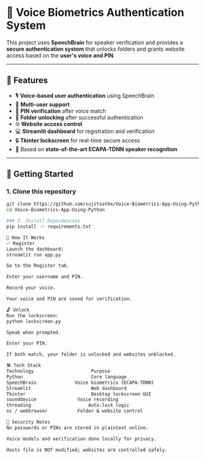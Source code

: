 # 🔐 Voice Biometrics Authentication System

This project uses **SpeechBrain** for speaker verification and provides a **secure authentication system** that unlocks folders and grants website access based on the **user's voice and PIN**.

---

## 🎯 Features

- 🎙️ **Voice-based user authentication** using SpeechBrain
- 👥 **Multi-user support**
- 🔐 **PIN verification** after voice match
- 📁 **Folder unlocking** after successful authentication
- 🌐 **Website access control**
- 💻 **Streamlit dashboard** for registration and verification
- 🔒 **Tkinter lockscreen** for real-time secure access
- 🧠 Based on **state-of-the-art ECAPA-TDNN speaker recognition**

---

## 🚀 Getting Started

### 1. Clone this repository

```bash
git clone https://github.com/sujitsathe/Voice-Biometrics-App-Using-Python.git
cd Voice-Biometrics-App-Using-Python

### 2. Install Dependencies
pip install -r requirements.txt

🧪 How It Works
✅ Register
Launch the dashboard:
streamlit run app.py

Go to the Register tab.

Enter your username and PIN.

Record your voice.

Your voice and PIN are saved for verification.

🔓 Unlock
Run the lockscreen:
python lockscreen.py

Speak when prompted.

Enter your PIN.

If both match, your folder is unlocked and websites unblocked.

🛠️ Tech Stack
Technology	                   Purpose
Python	                       Core language
SpeechBrain	             Voice biometrics (ECAPA-TDNN)
Streamlit                      Web dashboard
Tkinter	                       Desktop lockscreen GUI
sounddevice	              Voice recording
threading	                  Auto-lock logic
os / webbrowser	          Folder & website control

🔐 Security Notes
No passwords or PINs are stored in plaintext online.

Voice models and verification done locally for privacy.

Hosts file is NOT modified; websites are controlled safely.




